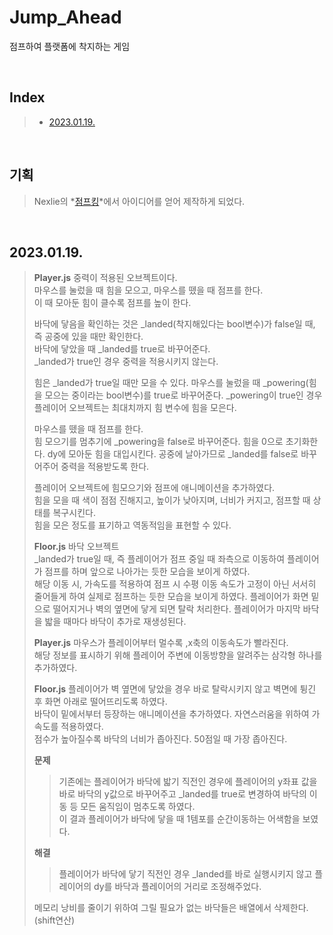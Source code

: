 # Jump_Ahead

점프하여 플랫폼에 착지하는 게임

<br/>

## Index

> - [2023.01.19.](#20230119)

<br/>

## 기획

> Nexlie의 *[점프킹](https://store.steampowered.com/app/1061090/Jump_King/?l=koreana)*에서 아이디어를 얻어 제작하게 되었다.  

<br/>

## 2023.01.19.

> **Player.js**
> 중력이 적용된 오브젝트이다.  
> 마우스를 눌렀을 때 힘을 모으고, 마우스를 뗐을 때 점프를 한다.  
> 이 때 모아둔 힘이 클수록 점프를 높이 한다.
>
> 바닥에 닿음을 확인하는 것은 \_landed(착지해있다는 bool변수)가 false일 때, 즉 공중에 있을 때만 확인한다.  
> 바닥에 닿았을 때 \_landed를 true로 바꾸어준다.  
> \_landed가 true인 경우 중력을 적용시키지 않는다.
>
> 힘은 \_landed가 true일 때만 모을 수 있다.
> 마우스를 눌렀을 때 \_powering(힘을 모으는 중이라는 bool변수)를 true로 바꾸어준다.
> \_powering이 true인 경우 플레이어 오브젝트는 최대치까지 힘 변수에 힘을 모은다.
>
> 마우스를 뗐을 때 점프를 한다.  
> 힘 모으기를 멈추기에 \_powering을 false로 바꾸어준다.
> 힘을 0으로 초기화한다.
> dy에 모아둔 힘을 대입시킨다.
> 공중에 날아가므로 \_landed를 false로 바꾸어주어 중력을 적용받도록 한다.
>
> 플레이어 오브젝트에 힘모으기와 점프에 애니메이션을 추가하였다.  
> 힘을 모을 때 색이 점점 진해지고, 높이가 낮아지며, 너비가 커지고, 점프할 때 상태를 복구시킨다.  
> 힘을 모은 정도를 표기하고 역동적임을 표현할 수 있다.
>
> **Floor.js**
> 바닥 오브젝트  
> \_landed가 true일 때, 즉 플레이어가 점프 중일 때 좌측으로 이동하여 플레이어가 점프를 하며 앞으로 나아가는 듯한 모습을 보이게 하였다.  
> 해당 이동 시, 가속도를 적용하여 점프 시 수평 이동 속도가 고정이 아닌 서서히 줄어들게 하여 실제로 점프하는 듯한 모습을 보이게 하였다.
> 플레이어가 화면 밑으로 떨어지거나 벽의 옆면에 닿게 되면 탈락 처리한다.
> 플레이어가 마지막 바닥을 밟을 때마다 바닥이 추가로 재생성된다.
>
> **Player.js**
> 마우스가 플레이어부터 멀수록 ,x축의 이동속도가 빨라진다.  
> 해당 정보를 표시하기 위해 플레이어 주변에 이동방향을 알려주는 삼각형 하나를 추가하였다.
>
> **Floor.js**
> 플레이어가 벽 옆면에 닿았을 경우 바로 탈락시키지 않고 벽면에 튕긴 후 화면 아래로 떨어뜨리도록 하였다.  
> 바닥이 밑에서부터 등장하는 애니메이션을 추가하였다. 자연스러움을 위하여 가속도를 적용하였다.  
> 점수가 높아질수록 바닥의 너비가 좁아진다. 50점일 때 가장 좁아진다.
>
> **문제**
>
> > 기존에는 플레이어가 바닥에 밟기 직전인 경우에 플레이어의 y좌표 값을 바로 바닥의 y값으로 바꾸어주고 \_landed를 true로 변경하여 바닥의 이동 등 모든 움직임이 멈추도록 하였다.  
> > 이 결과 플레이어가 바닥에 닿을 때 1템포를 순간이동하는 어색함을 보였다.
>
> **해결**
>
> > 플레이어가 바닥에 닿기 직전인 경우 \_landed를 바로 실행시키지 않고 플레이어의 dy를 바닥과 플레이어의 거리로 조정해주었다.
>
> 메모리 낭비를 줄이기 위하여 그릴 필요가 없는 바닥들은 배열에서 삭제한다. (shift연산)
